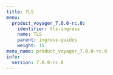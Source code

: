 ```yaml
---
title: TLS
menu:
  product_voyager_7.0.0-rc.0:
    identifier: tls-ingress
    name: TLS
    parent: ingress-guides
    weight: 15
menu_name: product_voyager_7.0.0-rc.0
info:
  version: 7.0.0-rc.0
---
```



